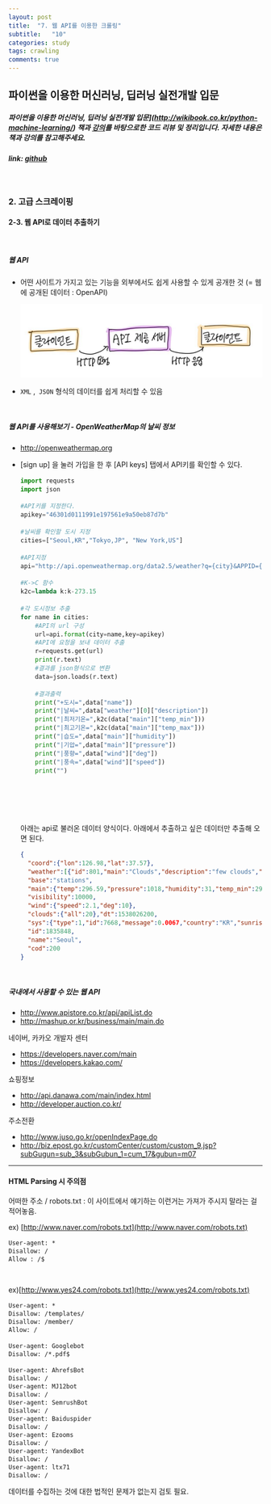 ```yaml
---
layout: post
title:  "7. 웹 API를 이용한 크롤링"
subtitle:   "10"
categories: study
tags: crawling
comments: true
---
```




## 파이썬을 이용한 머신러닝, 딥러닝 실전개발 입문

##### 파이썬을 이용한 머신러닝, 딥러닝 실전개발 입문](http://wikibook.co.kr/python-machine-learning/) 책과 [강의](https://www.youtube.com/playlist?list=PLBXuLgInP-5m_vn9ycXHRl7hlsd1huqmS)를 바탕으로한 코드 리뷰 및 정리입니다. 자세한 내용은 책과 강의를 참고해주세요.

##### link: [*github*](https://github.com/Yeo0/Web-Crawling/blob/master/2-3.%20%EC%9B%B9%20API%EB%A1%9C%20%EB%8D%B0%EC%9D%B4%ED%84%B0%20%EC%B6%94%EC%B6%9C%ED%95%98%EA%B8%B0.ipynb)

<br/>

### 2. 고급 스크레이핑

#### 2-3. 웹 API로 데이터 추출하기

<br/>

##### 웹 API

- 어떤 사이트가 가지고 있는 기능을 외부에서도 쉽게 사용할 수 있게 공개한 것 (= 웹에 공개된 데이터 : OpenAPI)

  ![image](./assets/img/api.jpg)

- `XML` ,` JSON` 형식의 데이터를 쉽게 처리할 수 있음 

<br/>

##### 웹 API를 사용해보기 - OpenWeatherMap의 날씨 정보

- http://openweathermap.org

- [sign up] 을 눌러 가입을 한 후 [API keys] 탭에서 API키를 확인할 수 있다.



  ```python
  import requests
  import json
  
  #API키를 지정한다. 
  apikey="46301d0111991e197561e9a50eb87d7b"
  
  #날씨를 확인할 도시 지정
  cities=["Seoul,KR","Tokyo,JP", "New York,US"]
  
  #API지정
  api="http://api.openweathermap.org/data2.5/weather?q={city}&APPID={key}"
  
  #K->C 함수
  k2c=lambda k:k-273.15
  
  #각 도시정보 추출
  for name in cities:
      #API의 url 구성
      url=api.format(city=name,key=apikey)
      #API에 요청을 보내 데이터 추출
      r=requests.get(url)
      print(r.text)
      #결과를 json형식으로 변환
      data=json.loads(r.text)
      
      #결과출력
      print("+도시=",data["name"])
      print("|날씨=",data["weather"][0]["description"])
      print("|최저기온=",k2c(data["main"]["temp_min"]))
      print("|최고기온=",k2c(data["main"]["temp_max"]))
      print("|습도=",data["main"]["humidity"])
      print("|기압=",data["main"]["pressure"])
      print("|풍향=",data["wind"]["deg"])
      print("|풍속=",data["wind"]["speed"])
      print("")
      
      
      
  ```

  <br/>

  아래는 api로 불러온 데이터 양식이다. 아래에서 추출하고 싶은 데이터만 추출해 오면 된다.

  ```json
  {
  	"coord":{"lon":126.98,"lat":37.57},
  	"weather":[{"id":801,"main":"Clouds","description":"few clouds","icon":"02d"}],
  	"base":"stations",
  	"main":{"temp":296.59,"pressure":1018,"humidity":31,"temp_min":295.15,"temp_max":297.15},
  	"visibility":10000,
  	"wind":{"speed":2.1,"deg":10},
  	"clouds":{"all":20},"dt":1538026200,
  	"sys":{"type":1,"id":7668,"message":0.0067,"country":"KR","sunrise":1537997032,"sunset":1538040108},
  	"id":1835848,
  	"name":"Seoul",
  	"cod":200
  }
  ```

  <br/>

##### 국내에서 사용할 수 있는 웹 API

- http://www.apistore.co.kr/api/apiList.do
- http://mashup.or.kr/business/main/main.do

네이버, 카카오 개발자 센터

- https://developers.naver.com/main
- https://developers.kakao.com/

쇼핑정보

- http://api.danawa.com/main/index.html
- http://developer.auction.co.kr/

주소전환

- http://www.juso.go.kr/openIndexPage.do
- http://biz.epost.go.kr/customCenter/custom/custom_9.jsp?subGugun=sub_3&subGubun_1=cum_17&gubun=m07



---

#### HTML Parsing 시 주의점

어떠한 주소 / robots.txt : 이 사이트에서 얘기하는 이런거는 가져가 주시지 말라는 걸 적어놓음.

ex) [http://www.naver.com/robots.txt](http://www.naver.com/robots.txt)

```
User-agent: *
Disallow: /
Allow : /$ 
```

<br/>

ex)[http://www.yes24.com/robots.txt](http://www.yes24.com/robots.txt)

```
User-agent: *
Disallow: /templates/
Disallow: /member/
Allow: /

User-agent: Googlebot
Disallow: /*.pdf$

User-agent: AhrefsBot
Disallow: /
User-agent: MJ12bot
Disallow: /
User-agent: SemrushBot
Disallow: /
User-agent: Baiduspider
Disallow: /
User-agent: Ezooms
Disallow: /
User-agent: YandexBot
Disallow: /
User-agent: ltx71
Disallow: /
```



데이터를 수집하는 것에 대한 법적인 문제가 없는지 검토 필요.